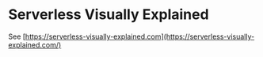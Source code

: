 # Serverless Visually Explained

See [https://serverless-visually-explained.com](https://serverless-visually-explained.com/)
